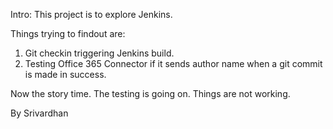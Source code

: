 Intro:
This project is to explore Jenkins.

Things trying to findout are:
1. Git checkin triggering Jenkins build.
2. Testing Office 365 Connector if it sends author name when a git commit is made in success.

Now the story time.
The testing is going on. Things are not working.

By Srivardhan
